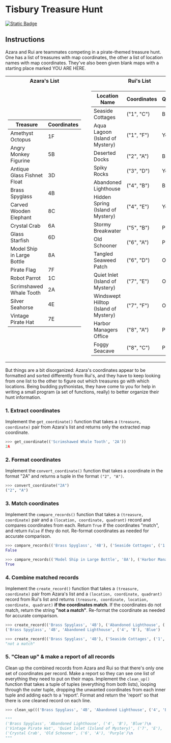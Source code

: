 # Tisbury Treasure Hunt
[![Static Badge](https://img.shields.io/badge/Link-To%20Exercise-blue)](https://exercism.org/tracks/python/exercises/tisbury-treasure-hunt)

## Instructions

Azara and Rui are teammates competing in a pirate-themed treasure hunt. One has 
a list of treasures with map coordinates, the other a list of location names 
with map coordinates. They've also been given blank maps with a starting place 
marked YOU ARE HERE.

<table>
    <tbody>
        <tr>
            <th>Azara's List</th>
            <th></th>
            <th>Rui's List</th>
        </tr>
        <tr>
            <td>
                <table>
                    <thead>
                        <tr>
                            <th>Treasure</th>
                            <th>Coordinates</th>
                        </tr>
                    </thead>
                    <tbody>
                        <tr>
                            <td>Amethyst Octopus</td>
                            <td>1F</td>
                        </tr>
                        <tr>
                            <td>Angry Monkey Figurine</td>
                            <td>5B</td>
                        </tr>
                        <tr>
                            <td>Antique Glass Fishnet Float</td>
                            <td>3D</td>
                        </tr>
                        <tr>
                            <td>Brass Spyglass</td>
                            <td>4B</td>
                        </tr>
                        <tr>
                            <td>Carved Wooden Elephant</td>
                            <td>8C</td>
                        </tr>
                        <tr>
                            <td>Crystal Crab</td>
                            <td>6A</td>
                        </tr>
                        <tr>
                            <td>Glass Starfish</td>
                            <td>6D</td>
                        </tr>
                        <tr>
                            <td>Model Ship in Large Bottle</td>
                            <td>8A</td>
                        </tr>
                        <tr>
                            <td>Pirate Flag</td>
                            <td>7F</td>
                        </tr>
                        <tr>
                            <td>Robot Parrot</td>
                            <td>1C</td>
                        </tr>
                        <tr>
                            <td>Scrimshawed Whale Tooth</td>
                            <td>2A</td>
                        </tr>
                        <tr>
                            <td>Silver Seahorse</td>
                            <td>4E</td>
                        </tr>
                        <tr>
                            <td>Vintage Pirate Hat</td>
                            <td>7E</td>
                        </tr>
                    </tbody>
                </table>
            </td>
            <td></td>
            <td>
                <table>
                    <thead>
                        <tr>
                            <th>Location Name</th>
                            <th>Coordinates</th>
                            <th>Quadrant</th>
                        </tr>
                    </thead>
                    <tbody>
                        <tr>
                            <td>Seaside Cottages</td>
                            <td>("1", "C")</td>
                            <td>Blue</td>
                        </tr>
                        <tr>
                            <td>Aqua Lagoon (Island of Mystery)</td>
                            <td>("1", "F")</td>
                            <td>Yellow</td>
                        </tr>
                        <tr>
                            <td>Deserted Docks</td>
                            <td>("2", "A")</td>
                            <td>Blue</td>
                        </tr>
                        <tr>
                            <td>Spiky Rocks</td>
                            <td>("3", "D")</td>
                            <td>Yellow</td>
                        </tr>
                        <tr>
                            <td>Abandoned Lighthouse</td>
                            <td>("4", "B")</td>
                            <td>Blue</td>
                        </tr>
                        <tr>
                            <td>Hidden Spring (Island of Mystery)</td>
                            <td>("4", "E")</td>
                            <td>Yellow</td>
                        </tr>
                        <tr>
                            <td>Stormy Breakwater</td>
                            <td>("5", "B")</td>
                            <td>Purple</td>
                        </tr>
                        <tr>
                            <td>Old Schooner</td>
                            <td>("6", "A")</td>
                            <td>Purple</td>
                        </tr>
                        <tr>
                            <td>Tangled Seaweed Patch</td>
                            <td>("6", "D")</td>
                            <td>Orange</td>
                        </tr>
                        <tr>
                            <td>Quiet Inlet (Island of Mystery)</td>
                            <td>("7", "E")</td>
                            <td>Orange</td>
                        </tr>
                        <tr>
                            <td>Windswept Hilltop (Island of Mystery)</td>
                            <td>("7", "F")</td>
                            <td>Orange</td>
                        </tr>
                        <tr>
                            <td>Harbor Managers Office</td>
                            <td>("8", "A")</td>
                            <td>Purple</td>
                        </tr>
                        <tr>
                            <td>Foggy Seacave</td>
                            <td>("8", "C")</td>
                            <td>Purple</td>
                        </tr>
                    </tbody>
                </table>
            </td>
        </tr>
    </tbody>
</table>

But things are a bit disorganized: Azara's coordinates appear to be formatted 
and sorted differently from Rui's, and they have to keep looking from one list 
to the other to figure out which treasures go with which locations. Being 
budding pythonistas, they have come to you for help in writing a small program 
(a set of functions, really) to better organize their hunt information.

### 1. Extract coordinates

Implement the `get_coordinate()` function that takes a `(treasure, coordinate)`
pair from Azara's list and returns only the extracted map coordinate.

```python
>>> get_coordinate(('Scrimshawed Whale Tooth', '2A'))
2A
```

### 2. Format coordinates

Implement the `convert_coordinate()` function that takes a coordinate in the format "2A" and returns a tuple in the format `("2", "A")`.

```python
>>> convert_coordinate("2A")
("2", "A")
```

### 3. Match coordinates

Implement the `compare_records()` function that takes a `(treasure, coordinate)` pair and a `(location, coordinate, quadrant)` record and compares coordinates 
from each. Return `True` if the coordinates "match", and return `False` if they 
do not. Re-format coordinates as needed for accurate comparison.

```python
>>> compare_records(('Brass Spyglass', '4B'), ('Seaside Cottages', ('1', 'C'), 'blue'))
False

>>> compare_records(('Model Ship in Large Bottle', '8A'), ('Harbor Managers Office', ('8', 'A'), 'purple'))
True
```

### 4. Combine matched records

Implement the `create_record()` function that takes a `(treasure, coordinate)` 
pair from Azara's list and a `(location, coordinate, quadrant)` record from 
Rui's list and returns `(treasure, coordinate, location, coordinate, quadrant)` 
**if the coordinates match**. If the coordinates do not match, return the 
string **"not a match"**. Re-format the coordinate as needed for accurate 
comparison.

```python
>>> create_record(('Brass Spyglass', '4B'), ('Abandoned Lighthouse', ('4', 'B'), 'Blue'))
('Brass Spyglass', '4B', 'Abandoned Lighthouse', ('4', 'B'), 'Blue')

>>> create_record(('Brass Spyglass', '4B'), ('Seaside Cottages', ('1', 'C'), 'blue'))
"not a match"
```

### 5. "Clean up" & make a report of all records

Clean up the combined records from Azara and Rui so that there's only one set 
of coordinates per record. Make a report so they can see one list of everything 
they need to put on their maps. Implement the `clean_up()` function that takes 
a tuple of tuples (everything from both lists), looping through the outer 
tuple, dropping the unwanted coordinates from each inner tuple and adding each 
to a 'report'. Format and return the 'report' so that there is one cleaned 
record on each line.

```python
>>> clean_up((('Brass Spyglass', '4B', 'Abandoned Lighthouse', ('4', 'B'), 'Blue'), ('Vintage Pirate Hat', '7E', 'Quiet Inlet (Island of Mystery)', ('7', 'E'), 'Orange'), ('Crystal Crab', '6A', 'Old Schooner', ('6', 'A'), 'Purple')))

"""
('Brass Spyglass', 'Abandoned Lighthouse', ('4', 'B'), 'Blue')\n
('Vintage Pirate Hat', 'Quiet Inlet (Island of Mystery)', ('7', 'E'), 'Orange')\n
('Crystal Crab', 'Old Schooner', ('6', 'A'), 'Purple')\n
"""
```